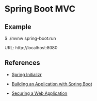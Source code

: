 # Spring Boot MVC




## Example

$ ./mvnw spring-boot:run

URL: http://localhost:8080


## References
* [Spring Initializr](https://start.spring.io/)

* [Building an Application with Spring Boot](https://spring.io/guides/gs/spring-boot/)

* [Securing a Web Application](https://spring.io/guides/gs/securing-web/)
